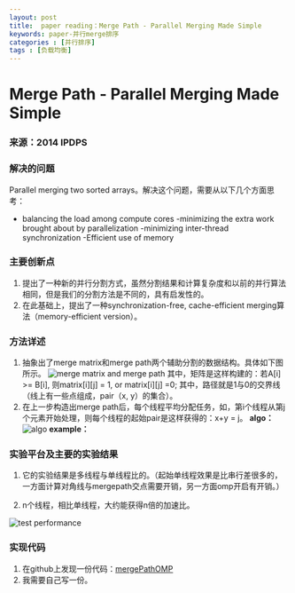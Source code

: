 ```yaml
---
layout: post
title:  paper reading：Merge Path - Parallel Merging Made Simple
keywords: paper-并行merge排序
categories : [并行排序]
tags : [负载均衡]
---
```

# Merge Path - Parallel Merging Made Simple
### 来源：2014 IPDPS

### 解决的问题

Parallel merging two sorted arrays。解决这个问题，需要从以下几个方面思考：

- balancing the load among compute
cores
-minimizing the extra work brought about by
parallelization
-minimizing inter-thread synchronization
-Efficient use of memory


### 主要创新点

 1. 提出了一种新的并行分割方式，虽然分割结果和计算复杂度和以前的并行算法相同，但是我们的分割方法是不同的，具有启发性的。
 2. 在此基础上，提出了一种synchronization-free, cache-efficient merging算法（memory-efficient version）。

### 方法详述

 1. 抽象出了merge matrix和merge path两个辅助分割的数据结构。具体如下图所示。
 ![merge matrix and merge path](http://img.blog.csdn.net/20170303163626353?watermark/2/text/aHR0cDovL2Jsb2cuY3Nkbi5uZXQvdTAxMDQ1ODg2Mw==/font/5a6L5L2T/fontsize/400/fill/I0JBQkFCMA==/dissolve/70/gravity/SouthEast)
 其中，矩阵是这样构建的：若A[i] >= B[i], 则matrix[i][j] = 1, or matrix[i][j] =0;
 其中，路径就是1与0的交界线（线上有一些点组成，pair（x, y）的集合）。
 2. 在上一步构造出merge path后，每个线程平均分配任务，如，第i个线程从第j个元素开始处理，则每个线程的起始pair是这样获得的：x+y = j。 
 **algo：**
 ![algo](http://img.blog.csdn.net/20170303163641806?watermark/2/text/aHR0cDovL2Jsb2cuY3Nkbi5uZXQvdTAxMDQ1ODg2Mw==/font/5a6L5L2T/fontsize/400/fill/I0JBQkFCMA==/dissolve/70/gravity/SouthEast)
 **example：**
 
### 实验平台及主要的实验结果
 1. 它的实验结果是多线程与单线程比的。（起始单线程效果是比串行差很多的，一方面计算对角线与mergepath交点需要开销，另一方面omp开启有开销。）

 2. n个线程，相比单线程，大约能获得n倍的加速比。 
  
![test performance](http://img.blog.csdn.net/20170303164814088?watermark/2/text/aHR0cDovL2Jsb2cuY3Nkbi5uZXQvdTAxMDQ1ODg2Mw==/font/5a6L5L2T/fontsize/400/fill/I0JBQkFCMA==/dissolve/70/gravity/SouthEast)

### 实现代码
1. 在github上发现一份代码：[mergePathOMP](https://github.com/ogreen/MergePathOMP)
2. 我需要自己写一份。